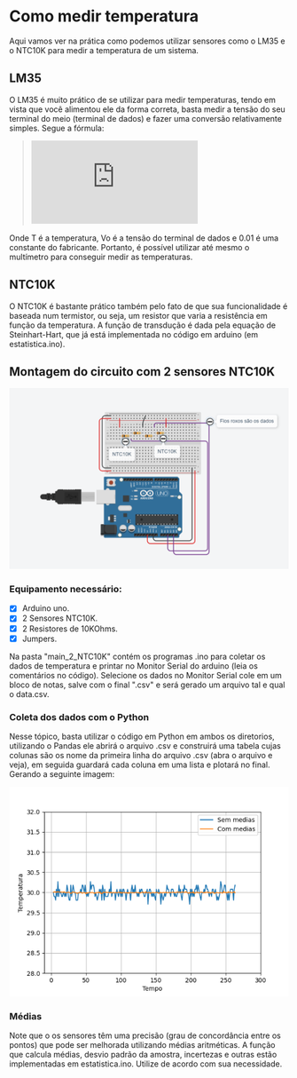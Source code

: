 # Como medir temperatura
Aqui vamos ver na prática como podemos utilizar sensores como o LM35 e o NTC10K para medir a temperatura de um sistema.

## LM35
O LM35 é muito prático de se utilizar para medir temperaturas, tendo em vista que você alimentou ele da forma correta, basta medir a tensão do seu terminal do meio (terminal de dados) e fazer uma conversão relativamente simples. Segue a fórmula:

>![equation](https://latex.codecogs.com/gif.latex?T%20%3D%20V_%7B0%7D%20/%200.01)

Onde T é a temperatura, Vo é a tensão do terminal de dados e 0.01 é uma constante do fabricante.
Portanto, é possível utilizar até mesmo o multímetro para conseguir medir as temperaturas.

## NTC10K 
O NTC10K é bastante prático também pelo fato de que sua funcionalidade é baseada num termistor, ou seja, um resistor que varia a resistência em função da temperatura. A função de transdução é dada pela equação de Steinhart-Hart, que já está implementada no código em arduino (em estatistica.ino).

## Montagem do circuito com 2 sensores NTC10K
![img1](montagem_2ntc.png)

### Equipamento necessário:
- [x] Arduino uno.
- [x] 2 Sensores NTC10K.
- [x] 2 Resistores de 10KOhms.
- [x] Jumpers.

Na pasta "main_2_NTC10K" contém os programas .ino para coletar os dados de temperatura e printar no Monitor Serial do arduino (leia os comentários no código). Selecione os dados no Monitor Serial cole em um bloco de notas, salve com o final ".csv" e será gerado um arquivo tal e qual o data.csv.

### Coleta dos dados com o Python
Nesse tópico, basta utilizar o código em Python em ambos os diretorios, utilizando o Pandas ele abrirá o arquivo .csv e construirá uma tabela cujas colunas são os nome da primeira linha do arquivo .csv (abra o arquivo e veja), em seguida guardará cada coluna em uma lista e plotará no final. Gerando a seguinte imagem:

![img1](TemperaturaxTempo.png)

### Médias
Note que o os sensores têm uma precisão (grau de concordância entre os pontos) que pode ser melhorada utilizando médias aritméticas. A função que calcula médias, desvio padrão da amostra, incertezas e outras estão implementadas em estatistica.ino. Utilize de acordo com sua necessidade.